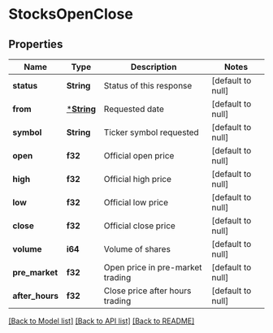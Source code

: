 # StocksOpenClose

## Properties
Name | Type | Description | Notes
------------ | ------------- | ------------- | -------------
**status** | **String** | Status of this response | [default to null]
**from** | [***String**](string.md) | Requested date | [default to null]
**symbol** | **String** | Ticker symbol requested | [default to null]
**open** | **f32** | Official open price | [default to null]
**high** | **f32** | Official high price | [default to null]
**low** | **f32** | Official low price | [default to null]
**close** | **f32** | Official close price | [default to null]
**volume** | **i64** | Volume of shares | [default to null]
**pre_market** | **f32** | Open price in pre-market trading | [default to null]
**after_hours** | **f32** | Close price after hours trading | [default to null]

[[Back to Model list]](../README.md#documentation-for-models) [[Back to API list]](../README.md#documentation-for-api-endpoints) [[Back to README]](../README.md)

